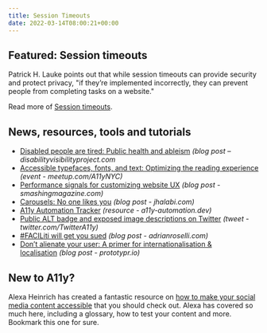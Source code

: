 ```yaml
---
title: Session Timeouts
date: 2022-03-14T08:00:21+00:00
---
```


## Featured: Session timeouts

Patrick H. Lauke points out that while session timeouts can provide security and protect privacy, "if they’re implemented incorrectly, they can prevent people from completing tasks on a website."

Read more of [Session timeouts](https://tetralogical.com/blog/2022/03/07/session-timeouts/).

## News, resources, tools and tutorials

- [Disabled people are tired: Public health and ableism](https://disabilityvisibilityproject.com/2022/03/07/disabled-people-are-tired-public-health-and-ableism/) *(blog post – disabilityvisibilityproject.com*
- [Accessible typefaces, fonts, and text: Optimizing the reading experience](https://www.meetup.com/A11yNYC/events/284234182/) _(event - meetup.com/A11yNYC)_
- [Performance signals for customizing website UX](https://www.smashingmagazine.com/2022/03/signals-customizing-website-user-experience/) *(blog post - smashingmagazine.com)*
- [Carousels: No one likes you](https://jhalabi.com/blog/carousels-no-one-likes-you) *(blog post - jhalabi.com)*
- [A11y Automation Tracker](https://a11y-automation.dev) *(resource - a11y-automation.dev)*
- [Public ALT badge and exposed image descriptions on Twitter](https://twitter.com/TwitterA11y/status/1501603777006260226) *(tweet - twitter.com/TwitterA11y)*
- [#FACILiti will get you sued](https://adrianroselli.com/2022/03/faciliti-will-get-you-sued.html) *(blog post - adrianroselli.com)*
- [Don’t alienate your user: A primer for internationalisation & localisation](https://prototypr.io/post/dont-alienate-your-user-a-primer-for-internationalisation-localisation/) *(blog post - prototypr.io)*

## New to A11y?

Alexa Heinrich has created a fantastic resource on [how to make your social media content accessible](https://www.accessible-social.com) that you should check out. Alexa has covered so much here, including a glossary, how to test your content and more. Bookmark this one for sure.
